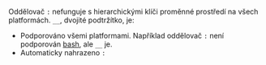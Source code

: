 Oddělovač `:` nefunguje s hierarchickými klíči proměnné prostředí na všech platformách. `__`, dvojité podtržítko, je:

* Podporováno všemi platformami. Například oddělovač `:` není podporován [bash](https://linuxhint.com/bash-environment-variables/), ale `__` je.
* Automaticky nahrazeno `:`
